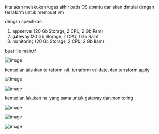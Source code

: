 kita akan melakukan tugas akhir pada OS ubuntu dan akan dimulai dengan terraform untuk membuat vm 

dengan spesifikasi
1. appserver (20 Gb Storage, 2 CPU, 2 Gb Ram)
2. gateway (20 Gb Storage, 2 CPU, 1 Gb Ram)
3. monitoring (20 Gb Storage, 2 CPU, 2 Gb Ram)

buat file main.tf

![image](https://github.com/fifa0903/devops17-finaltask-faizal/assets/132969781/ce8b18ed-77dd-4c65-8037-bb1517d6862a)

kemudian jalankan terraform init, terraform validate, dan terraform apply

![image](https://github.com/fifa0903/devops17-finaltask-faizal/assets/132969781/ac5c4b4a-3c3e-467d-8a2a-1403619287a9)

![image](https://github.com/fifa0903/devops17-finaltask-faizal/assets/132969781/f2df80f5-34cd-4f64-a6b7-58ae9eaaab4d)

kemudian lakukan hal yang sama untuk gateway dan monitoring

![image](https://github.com/fifa0903/devops17-finaltask-faizal/assets/132969781/7fc2404f-e21c-43e4-800d-eca7e01f53e9)

![image](https://github.com/fifa0903/devops17-finaltask-faizal/assets/132969781/10a487e8-f038-4804-8fc8-67be0596f404)

![image](https://github.com/fifa0903/devops17-finaltask-faizal/assets/132969781/4a2790af-34de-404c-921f-313c7a9bdb9d)
